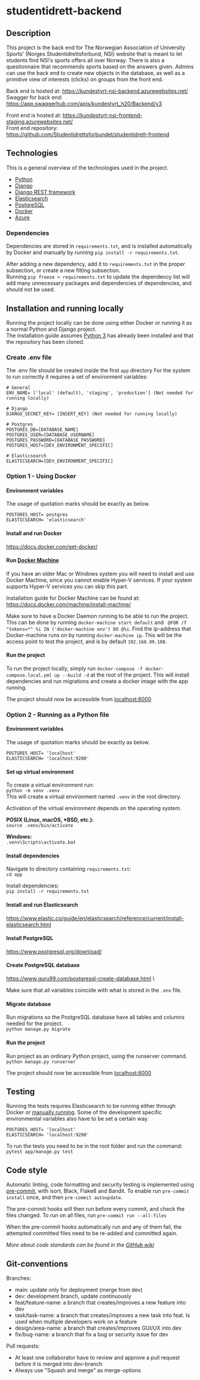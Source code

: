 # studentidrett-backend

## Description
This project is the back end for The Norwegian Association of University Sports' (Norges Studentidrettsforbund, NSI) website
that is meant to let students find NSI's sports offers all over Norway. There is also a questionnaire that recommends
sports based on the answers given. Admins can use the back end to create new objects in the database, as well as a
primitive view of interests (clicks) on groups from the front end.

Back end is hosted at: https://kundestyrt-nsi-backend.azurewebsites.net/ \
Swagger for back end: https://app.swaggerhub.com/apis/kundestyrt_h20/Backend/v3

Front end is hosted at: https://kundestyrt-nsi-frontend-staging.azurewebsites.net/ \
Front end repository: https://github.com/Studentidrettsforbundet/studentidrett-frontend


## Technologies
This is a general overview of the technologies used in the project.
* [Python](https://www.python.org/)
* [Django](https://www.djangoproject.com/)
* [Django REST framework](https://www.django-rest-framework.org/)
* [Elasticsearch](https://www.elastic.co/elasticsearch/)
* [PostgreSQL](https://www.postgresql.org/)
* [Docker](https://www.docker.com/)
* [Azure](https://azure.microsoft.com/)

### Dependencies

Dependencies are stored in `requirements.txt`, and is installed automatically by Docker and manually by running `pip install -r requirements.txt`.

After adding a new dependency, add it to `requirements.txt` in the proper subsection, or create a new fitting subsection. \
Running `pip freeze > requirements.txt` to update the dependency list will add many unnecessary packages and dependencies of dependencies, and should not be used.

## Installation and running locally
Running the project locally can be done using either Docker or running it as a normal Python and Django project. \
The installation guide assumes [Python 3](https://www.python.org/downloads/) has already been installed and that the repository has been cloned.

### Create .env file
The .env file should be created inside the first `app` directory
For the system to run correctly it requires a set of environment variables:

```
# General
ENV_NAME= ['local' (default), 'staging', 'production'] (Not needed for running locally)

# Django
DJANGO_SECRET_KEY= [INSERT_KEY] (Not needed for running locally)

# Postgres
POSTGRES_DB=[DATABASE_NAME]
POSTGRES_USER=[DATABASE_USERNAME]
POSTGRES_PASSWORD=[DATABASE_PASSWORD]
POSTGRES_HOST=[DEV_ENVIRONMENT_SPECIFIC]

# Elasticsearch
ELASTICSEARCH=[DEV_ENVIRONMENT_SPECIFIC]
```

### Option 1 - Using Docker
#### Environment variables
The usage of quotation marks should be exactly as below.
```
POSTGRES_HOST= postgres
ELASTICSEARCH= 'elasticsearch'
```

#### Install and run Docker
https://docs.docker.com/get-docker/


#### Run [Docker Machine](https://docs.docker.com/machine/)
If you have an older Mac or Windows system you will need to install and use Docker Machine, since you cannot enable
 Hyper-V services. If your system supports Hyper-V services you can skip this part.

Installation guide for Docker Machine can be found at:
https://docs.docker.com/machine/install-machine/

Make sure to have a Docker Daemon running to be able to run the project.
This can be done by running `docker-machine start default` and `
@FOR /f "tokens=*" %i IN ('docker-machine env') DO @%i`. Find the ip-address that Docker-machine
runs on by running `docker-machine ip`. This will be the access point to test
the project, and is by default `192.168.99.100`.

#### Run the project
To run the project locally, simply run `docker-compose -f docker-compose.local.yml up --build -d`
at the root of the project. This will install dependencies and run migrations and create a docker image
with the app running.

The project should now be accessible from [localhost:8000](http://localhost:8000/)


### Option 2 - Running as a Python file
#### Environment variables
The usage of quotation marks should be exactly as below.
```
POSTGRES_HOST= 'localhost'
ELASTICSEARCH= 'localhost:9200'
```

#### Set up virtual environment
To create a virtual environment run: \
`python -m venv .venv` \
This will create a virtual environment named `.venv` in the root directory.

Activation of the virtual environment depends on the operating system.

**POSIX (Linux, macOS, \*BSD, etc.):** \
`source .venv/bin/activate`

**Windows:** \
`.venv\Scripts\activate.bat`

#### Install dependencies
Navigate to directory containing `requirements.txt`: \
`cd app`

Install dependencies: \
`pip install -r requirements.txt`

#### Install and run Elasticsearch
https://www.elastic.co/guide/en/elasticsearch/reference/current/install-elasticsearch.html

#### Install PostgreSQL
https://www.postgresql.org/download/

#### Create PostgreSQL database
https://www.guru99.com/postgresql-create-database.html \

Make sure that all variables coincide with what is stored in the `.env` file.

#### Migrate database
Run migrations so the PostgreSQL database have all tables and columns needed for the project. \
`python manage.py migrate`

#### Run the project
Run project as an ordinary Python project, using the runserver command.
`python manage.py runserver`

The project should now be accessible from [localhost:8000](http://localhost:8000/)

## Testing
Running the tests requires Elasticsearch to be running either through Docker or [manually running](https://github.com/Studentidrettsforbundet/studentidrett-backend/tree/fix/readme#install-and-run-elasticsearch).
Some of the development specific environmental variables also have to be set a certain way.

```
POSTGRES_HOST= 'localhost'
ELASTICSEARCH= 'localhost:9200'
```

To run the tests you need to be in the root folder and run the command:
`pytest app/manage.py test`

## Code style
Automatic linting, code formatting and security testing is implemented using
[pre-commit](https://pre-commit.com/), with isort, Black, Flake8 and Bandit.
To enable run `pre-commit install` once, and then `pre-commit autoupdate`.

The pre-commit hooks will then run before every commit, and check the files changed.
To run on all files, run `pre-commit run --all-files`

When the pre-commit hooks automatically run and any of them fail, the attempted committed files need to be re-added and committed again.

*More about code standards can be found in the [GitHub wiki](https://github.com/Studentidrettsforbundet/studentidrett-backend/wiki/Code-Standards)*

## Git-conventions

Branches:

- main: update only for deployment (merge from dev)
- dev: development branch, update continuously
- feat/feature-name: a branch that creates/improves a new feature into dev
- task/task-name: a branch that creates/improves a new task into feat. Is used when multiple developers work on a feature
- design/area-name: a branch that creates/improves GUI/UX into dev
- fix/bug-name: a branch that fix a bug or security issue for dev

Pull requests:

- At least one collaborator have to review and approve a pull request before it is merged into dev-branch
- Always use "Squash and merge" as merge-options

